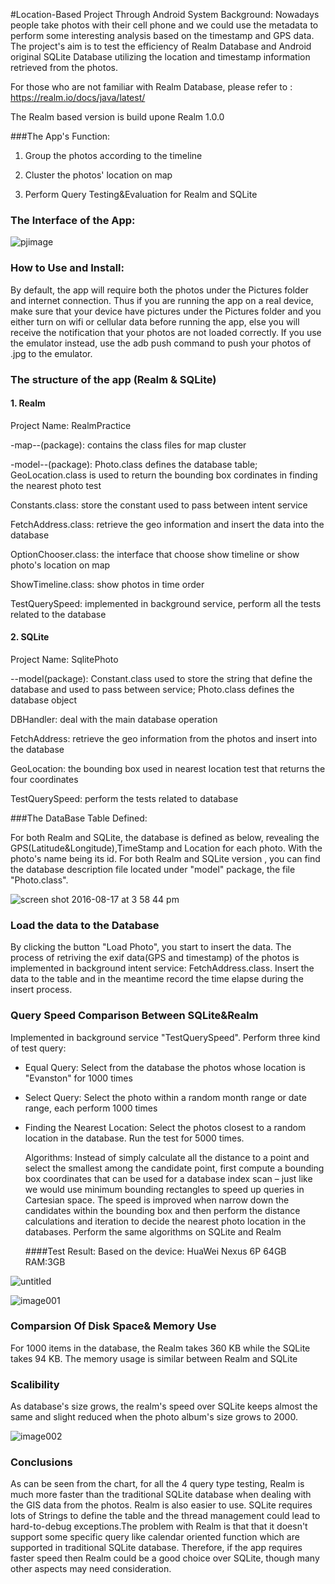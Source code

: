 #Location-Based Project Through Android System
Background: 
Nowadays people take photos with their cell phone and we could use the metadata to perform some interesting analysis based on the timestamp and GPS data. The project's aim is to test the efficiency of Realm Database and Android original SQLite Database utilizing the location and timestamp information retrieved from the photos.

For those who are not familiar with Realm Database, please refer to : https://realm.io/docs/java/latest/

The Realm based version is build upone Realm 1.0.0

###The App's Function:

1. Group the photos according to the timeline

2. Cluster the photos' location on map

3. Perform Query Testing&Evaluation for Realm and SQLite

### The Interface of the App:

![pjimage](https://cloud.githubusercontent.com/assets/13210944/17783588/8ff0c6ca-652d-11e6-8a79-b52bf0c3213c.jpg)


### How to Use and Install:
  By default, the app will require both the photos under the Pictures folder and internet connection. Thus if you are running the app on a real device, make sure that your device have pictures under the Pictures folder and you either turn on wifi or cellular data before running the app, else you will receive the notification that your photos are not loaded correctly. If you use the emulator instead, use the adb push command to push your photos of .jpg to the emulator. 

### The structure of the app (Realm & SQLite)

#### 1. Realm
Project Name: RealmPractice

-map--(package): contains the class files for map cluster

-model--(package): Photo.class defines the database table; GeoLocation.class is used to return the bounding box cordinates in finding the nearest photo test

Constants.class: store the constant used to pass between intent service

FetchAddress.class: retrieve the geo information and insert the data into the database

OptionChooser.class: the interface that choose show timeline or show photo's location on map

ShowTimeline.class: show photos in time order

TestQuerySpeed: implemented in background service, perform all the tests related to the database

#### 2. SQLite
Project Name: SqlitePhoto

--model(package): Constant.class used to store the string that define the database and used to pass between service; Photo.class defines the database object 

DBHandler: deal with the main database operation

FetchAddress: retrieve the geo information from the photos and insert into the database

GeoLocation: the bounding box used in nearest location test that returns the four coordinates

TestQuerySpeed: perform the tests related to database

###The DataBase Table Defined:

  For both Realm and SQLite, the database is defined as below, revealing the GPS(Latitude&Longitude),TimeStamp and Location for each photo. With the photo's name being its id. For both Realm and SQLite version , you can find the database description file located under "model" package, the file "Photo.class". 

![screen shot 2016-08-17 at 3 58 44 pm](https://cloud.githubusercontent.com/assets/13210944/17756238/9146c3d4-6493-11e6-9d12-cb62ec99b43a.png)

### Load the data to the Database

  By clicking the button "Load Photo", you start to insert the data. The process of retriving the exif data(GPS and timestamp) of the photos is implemented in background intent service: FetchAddress.class. Insert the data to the table and in the meantime record the time elapse during the insert process. 

### Query Speed Comparison Between SQLite&Realm

   Implemented in background service "TestQuerySpeed". Perform three kind of test query:

- Equal Query: Select from the database the photos whose location is "Evanston" for 1000 times
- Select Query: Select the photo within a random month range or date range, each perform 1000 times 
- Finding the Nearest Location: Select the photos closest to a random location in the database. Run the test for 5000 times. 

  Algorithms: Instead of simply calculate all the distance to a point and select the smallest among the candidate point, first compute a bounding box coordinates that can be used for a database index scan – just like we would use minimum bounding rectangles to speed up queries in Cartesian space. The speed is improved when narrow down the candidates within the bounding box and then perform the distance calculations and iteration to decide the nearest photo location in the databases. Perform the same algorithms on SQLite and Realm

  ####Test Result:
  Based on the device: HuaWei Nexus 6P 64GB RAM:3GB
  
![untitled](https://cloud.githubusercontent.com/assets/13210944/18603251/b9fc6cb8-7c24-11e6-87d6-f5fda2b8c333.png)

  ![image001](https://cloud.githubusercontent.com/assets/13210944/17864963/184e9a0e-6855-11e6-9bee-98a34bf8cbfe.png)
  
### Comparsion Of Disk Space& Memory Use 
  
  For 1000 items in the database, the Realm takes 360 KB while the SQLite takes 94 KB.
  The memory usage is similar between Realm and SQLite

### Scalibility

  As database's size grows, the realm's speed over SQLite keeps almost the same and slight reduced when the photo album's size grows to 2000. 
  
  ![image002](https://cloud.githubusercontent.com/assets/13210944/18457038/6a790aec-790a-11e6-8838-15cf8d75cd63.png)

### Conclusions

As can be seen from the chart, for all the 4 query type testing, Realm is much more faster than the traditional SQLite database when dealing with the GIS data from the photos. Realm is also easier to use. SQLite requires lots of Strings to define the table and the thread management could lead to hard-to-debug exceptions.The problem with Realm is that that it doesn't support some specific query like calendar oriented function which are supported in traditional SQLite database. Therefore, if the app requires faster speed then Realm could be a good choice over SQLite, though many other aspects may need consideration.





